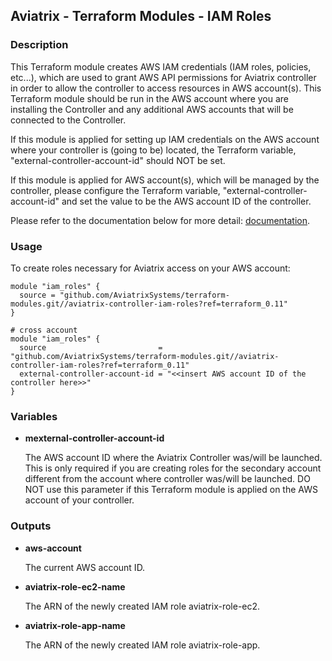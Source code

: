 ## Aviatrix - Terraform Modules - IAM Roles

### Description
This Terraform module creates AWS IAM credentials (IAM roles, policies, etc...), which are used to grant AWS API
permissions for Aviatrix controller in order to allow the controller to access resources in AWS account(s). This
Terraform module should be run in the AWS account where you are installing the Controller and any additional AWS
accounts that will be connected to the Controller.

If this module is applied for setting up IAM credentials on the AWS account where your controller is (going to be)
located, the Terraform variable, "external-controller-account-id" should NOT be set.

If this module is applied for AWS account(s), which will be managed by the controller, please configure the Terraform
variable, "external-controller-account-id" and set the value to be the AWS account ID of the controller.

Please refer to the documentation below for more detail:
[documentation](https://docs.aviatrix.com/HowTos/HowTo_IAM_role.html).

### Usage

To create roles necessary for Aviatrix access on your AWS account:
```
module "iam_roles" {
  source = "github.com/AviatrixSystems/terraform-modules.git//aviatrix-controller-iam-roles?ref=terraform_0.11"
}

# cross account 
module "iam_roles" {
  source                         = "github.com/AviatrixSystems/terraform-modules.git//aviatrix-controller-iam-roles?ref=terraform_0.11"
  external-controller-account-id = "<<insert AWS account ID of the controller here>>"
}
```

### Variables
  
- **mexternal-controller-account-id**

  The AWS account ID where the Aviatrix Controller was/will be launched. This is only required if you are creating roles
  for the secondary account different from the account where controller was/will be launched. DO NOT use this parameter
  if this Terraform module is applied on the AWS account of your controller.

### Outputs

- **aws-account**

  The current AWS account ID.
  
- **aviatrix-role-ec2-name**

  The ARN of the newly created IAM role aviatrix-role-ec2.
  
- **aviatrix-role-app-name**

  The ARN of the newly created IAM role aviatrix-role-app.
